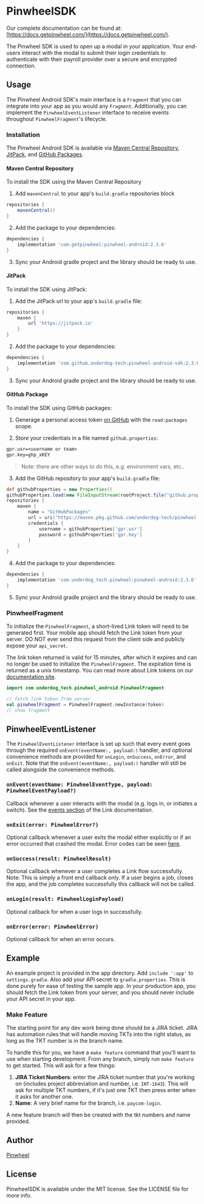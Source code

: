 # PinwheelSDK

Our complete documentation can be found at: [https://docs.getpinwheel.com/](https://docs.getpinwheel.com/).

The Pinwheel SDK is used to open up a modal in your application. Your end-users interact with the modal to submit their login credentials to authenticate with their payroll provider over a secure and encrypted connection.

## Usage

The Pinwheel Android SDK's main interface is a `Fragment` that you can integrate into your app as you would any `Fragment`. Additionally, you can implement the `PinwheelEventListener` interface to receive events throughout `PinwheelFragment`'s lifecycle.

### Installation

The Pinwheel Android SDK is available via [Maven Central Repository](https://search.maven.org/artifact/com.getpinwheel/pinwheel-android), [JitPack](https://jitpack.io/#underdog-tech/pinwheel-android-sdk), and [GitHub Packages](https://github.com/underdog-tech/pinwheel-android-sdk/packages/719840).

#### Maven Central Repository
To install the SDK using the Maven Central Repository
1. Add `mavenCentral` to your app's `build.gradle` repositories block
```gradle
repositories {
    mavenCentral()
}
```

2. Add the package to your dependencies:
```gradle
dependencies {
    implementation 'com.getpinwheel:pinwheel-android:2.3.6'
}
```

3. Sync your Android gradle project and the library should be ready to use.

#### JitPack
To install the SDK using JitPack:
1. Add  the JitPack url to your app's `build.gradle` file:
```gradle
repositories {
    maven {
        url 'https://jitpack.io'
    }
}
```

2. Add the package to your dependencies:
```gradle
dependencies {
    implementation 'com.github.underdog-tech:pinwheel-android-sdk:2.3.6'
}
```

3. Sync your Android gradle project and the library should be ready to use.


#### GitHub Package
To install the SDK using GitHub packages:
1. Generage a personal access token [on GitHub](https://docs.github.com/en/github/authenticating-to-github/creating-a-personal-access-token) with the `read:packages` scope. 

2. Store your credentials in a file named `github.properties`:
```txt
gpr.usr=<username or team>
gpr.key=ghp_xKEY
```

> Note: there are other ways to do this, e.g. environment vars, etc..

3. Add the GitHub repository to your app's `build.gradle` file:
```gradle
def githubProperties = new Properties()
githubProperties.load(new FileInputStream(rootProject.file("github.properties")))
repositories {
    maven {
        name = "GitHubPackages"
        url = uri("https://maven.pkg.github.com/underdog-tech/pinwheel-android-sdk")
        credentials {
            username = githubProperties['gpr.usr']
            password = githubProperties['gpr.key']
        }
    }
}
```

4. Add the package to your dependencies:
```gradle
dependencies {
    implementation 'com.underdog_tech.pinwheel:pinwheel-android:2.3.6'
}
```

5. Sync your Android gradle project and the library should be ready to use.

### PinwheelFragment

To initialize the `PinwheelFragment`, a short-lived Link token will need to be generated first. Your mobile app should fetch the Link token from your server. DO NOT ever send this request from the client side and publicly expose your `api_secret`. 

The link token returned is valid for 15 minutes, after which it expires and can no longer be used to initialize the `PinwheelFragment`. The expiration time is returned as a unix timestamp. You can read more about Link tokens on our [documentation site](https://docs.getpinwheel.com/docs/api/reference/pinwheel-api.v1.json/paths/~1link_tokens/post).

```kotlin
import com.underdog_tech.pinwheel_android.PinwheelFragment

// fetch link token from server
val pinwheelFragment = PinwheelFragment.newInstance(token)
// show fragment
```

## PinwheelEventListener

The `PinwheelEventListener` interface is set up such that every event goes through the required `onEvent(eventName:, payload:)` handler, and optional convenience methods are provided for `onLogin`, `onSuccess`, `onError`, and  `onExit`. Note that the `onEvent(eventName:, payload:)` handler will still be called alongside the convenience methods.   

### `onEvent(eventName: PinwheelEventType, payload: PinwheelEventPayload?)`

Callback whenever a user interacts with the modal (e.g. logs in, or initiates a switch). See the [events section](https://docs.getpinwheel.com/docs/api/docs/introduction/Link.md#link-events) of the Link documentation.

### `onExit(error: PinwheelError?)`

Optional callback whenever a user exits the modal either explicitly or if an error occurred that crashed the modal. Error codes can be seen [here](https://docs.getpinwheel.com/docs/api/docs/introduction/Errors.md).

### `onSuccess(result: PinwheelResult)`

Optional callback whenever a user completes a Link flow successfully. Note: This is simply a front end callback only. If a user begins a job, closes the app, and the job completes successfully this callback will not be called.

### `onLogin(result: PinwheelLoginPayload)`

Optional callback for when a user logs in successfully.

### `onError(error: PinwheelError)`

Optional callback for when an error occurs.

## Example

An example project is provided in the app directory. Add `include ':app'` to `settings.gradle`. Also add your API secret to `gradle.properties`. This is done purely for ease of testing the sample app. In your production app, you should fetch the Link token from your server, and you should never include your API secret in your app.

### Make Feature

 The starting point for any dev work being done should be a JIRA ticket. JIRA has automation rules that will handle moving TKTs into the right status, as long as the TKT number is in the branch name.

 To handle this for you, we have a `make feature` command that you'll want to use when starting development. From any branch, simply run `make feature` to get started.
 This will ask for a few things:

 1. **JIRA Ticket Numbers**: enter the JIRA ticket number that you're working on (includes project abbreviation and number, i.e. `INT-1643`). This will ask for multiple TKT numbers, if it's just one TKT then press enter when it asks for another one.
 2. **Name**: A very brief name for the branch, i.e. `paycom-login`.

 A new feature branch will then be created with the tkt numbers and name provided.

## Author

[Pinwheel](https://getpinwheel.com)

## License

PinwheelSDK is available under the MIT license. See the LICENSE file for more info.
